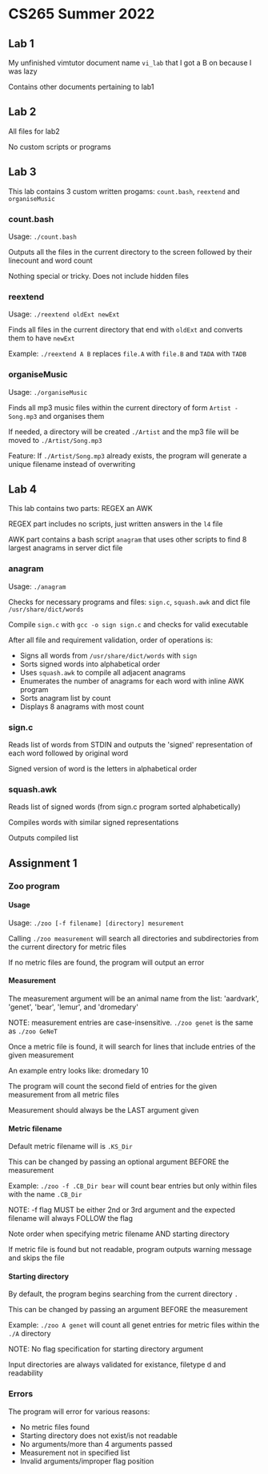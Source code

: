 # CS265 Summer 2022

## Lab 1

My unfinished vimtutor document name `vi_lab` that I got a B on because I was lazy

Contains other documents pertaining to lab1

## Lab 2

All files for lab2

No custom scripts or programs

## Lab 3

This lab contains 3 custom written progams: `count.bash`, `reextend` and `organiseMusic`

### count.bash

Usage: `./count.bash`

Outputs all the files in the current directory to the screen followed by their linecount and word count

Nothing special or tricky. Does not include hidden files

### reextend

Usage: `./reextend oldExt newExt`

Finds all files in the current directory that end with `oldExt` and converts them to have `newExt`

Example: `./reextend A B` replaces `file.A` with `file.B` and `TADA` with `TADB`

### organiseMusic

Usage: `./organiseMusic`

Finds all mp3 music files within the current directory of form `Artist - Song.mp3` and organises them

If needed, a directory will be created `./Artist` and the mp3 file will be moved to `./Artist/Song.mp3`

Feature: If `./Artist/Song.mp3` already exists, the program will generate a unique filename instead of overwriting

## Lab 4

This lab contains two parts: REGEX an AWK

REGEX part includes no scripts, just written answers in the `l4` file

AWK part contains a bash script `anagram` that uses other scripts to find 8 largest anagrams in server dict file

### anagram

Usage: `./anagram`

Checks for necessary programs and files: `sign.c`, `squash.awk` and dict file `/usr/share/dict/words`

Compile `sign.c` with `gcc -o sign sign.c` and checks for valid executable

After all file and requirement validation, order of operations is:
- Signs all words from `/usr/share/dict/words` with `sign`
- Sorts signed words into alphabetical order
- Uses `squash.awk` to compile all adjacent anagrams
- Enumerates the number of anagrams for each word with inline AWK program
- Sorts anagram list by count
- Displays 8 anagrams with most count

### sign.c

Reads list of words from STDIN and outputs the 'signed' representation of each word followed by original word

Signed version of word is the letters in alphabetical order

### squash.awk

Reads list of signed words (from sign.c program sorted alphabetically)

Compiles words with similar signed representations

Outputs compiled list

## Assignment 1

### Zoo program

#### Usage

Usage: `./zoo [-f filename] [directory] mesurement`

Calling `./zoo measurement` will search all directories and subdirectories from the current directory for metric files

If no metric files are found, the program will output an error

#### Measurement

The measurement argument will be an animal name from the list: 'aardvark', 'genet', 'bear', 'lemur', and 'dromedary'

NOTE: measurement entries are case-insensitive. `./zoo genet` is the same as `./zoo GeNeT`

Once a metric file is found, it will search for lines that include entries of the given measurement

An example entry looks like: dromedary 10

The program will count the second field of entries for the given measurement from all metric files

Measurement should always be the LAST argument given

#### Metric filename

Default metric filename will is `.KS_Dir`

This can be changed by passing an optional argument BEFORE the measurement

Example: `./zoo -f .CB_Dir bear` will count bear entries but only within files with the name `.CB_Dir`

NOTE: -f flag MUST be either 2nd or 3rd argument and the expected filename will always FOLLOW the flag

Note order when specifying metric filename AND starting directory

If metric file is found but not readable, program outputs warning message and skips the file

#### Starting directory

By default, the program begins searching from the current directory `.`

This can be changed by passing an argument BEFORE the measurement

Example: `./zoo A genet` will count all genet entries for metric files within the `./A` directory

NOTE: No flag specification for starting directory argument

Input directories are always validated for existance, filetype d and readability

### Errors

The program will error for various reasons:
- No metric files found
- Starting directory does not exist/is not readable
- No arguments/more than 4 arguments passed
- Measurement not in specified list
- Invalid arguments/improper flag position
